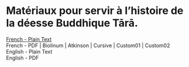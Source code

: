 # Matériaux pour servir à l’histoire de la déesse Buddhique Tārā.

[French - Plain Text](full-text-french.md)  
French - PDF | Biolinum | Atkinson | Cursive | Custom01 | Custom02  
English - Plain Text  
English - PDF  
